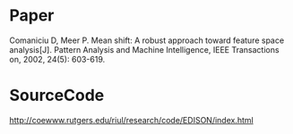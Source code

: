 Paper
======================
Comaniciu D, Meer P. Mean shift: A robust approach toward feature space analysis[J]. Pattern Analysis and Machine Intelligence, IEEE Transactions on, 2002, 24(5): 603-619.

SourceCode
======================
http://coewww.rutgers.edu/riul/research/code/EDISON/index.html